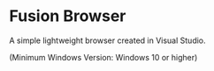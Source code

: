 # Fusion Browser
A simple lightweight browser created in Visual Studio.

(Minimum Windows Version: Windows 10 or higher)
